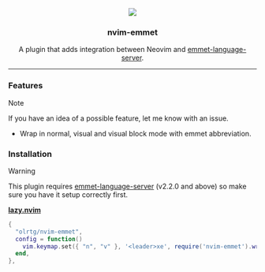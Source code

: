 <!-- markdownlint-disable MD033 MD041 -->
<div align="center">
    <img src="./assets/logo.svg">
    <h3>nvim-emmet</h3>
    <p>A plugin that adds integration between Neovim and <a href="https://github.com/olrtg/emmet-language-server" target="_blank">emmet-language-server</a>.</p>
</div>

---

### Features

> [!NOTE]
> If you have an idea of a possible feature, let me know with an issue.

- Wrap in normal, visual and visual block mode with emmet abbreviation.

### Installation

> [!WARNING]
> This plugin requires [emmet-language-server](https://github.com/olrtg/emmet-language-server) (v2.2.0 and above) so make sure you have it setup correctly first.

**[lazy.nvim](https://github.com/folke/lazy.nvim)**

```lua
{
  "olrtg/nvim-emmet",
  config = function()
    vim.keymap.set({ "n", "v" }, '<leader>xe', require('nvim-emmet').wrap_with_abbreviation)
  end,
},
```

<!-- vim: set ft=markdown: -->